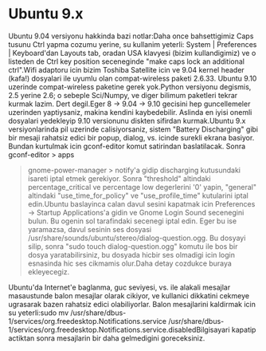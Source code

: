 # Ubuntu 9.x


Ubuntu 9.04 versiyonu hakkinda bazi notlar:Daha once bahsettigimiz
Caps tusunu Ctrl yapma cozumu yerine, su kullanim yeterli: System |
Preferences | Keyboard'dan Layouts tab, oradan USA klavyesi (bizim
kullandigimiz) ve o listeden de Ctrl key position seceneginde "make
caps lock an additional ctrl".Wifi adaptoru icin bizim Toshiba
Satellite icin ve 9.04 kernel header (kafa!) dosyalari ile uyumlu olan
compat-wireless paketi 2.6.33. Ubuntu 9.10 uzerinde compat-wireless
paketine gerek yok.Python versiyonu degismis, 2.5 yerine 2.6; o
sebeple Sci/Numpy, ve diger bilimum paketleri tekrar kurmak
lazim. Dert degil.Eger 8 -> 9.04 -> 9.10 gecisini hep guncellemeler
uzerinden yaptiysaniz, makina kendini kaybedebilir. Aslinda en iyisi
onemli dosyalari yedekleyip 9.10 versionunu diskten sifirdan
kurmak.Ubuntu 9.x versiyonlarinda pil uzerinde calisiyorsaniz, sistem
"Battery Discharging" gibi bir mesaji rahatsiz edici bir popup,
dialog, vs. icinde surekli ekrana basiyor. Bundan kurtulmak icin
gconf-editor komut satirindan baslatilacak. Sonra gconf-editor > apps
> gnome-power-manager > notify'a gidip discharging kutusundaki isareti
iptal etmek gerekiyor. Sonra "threshold" altindaki percentage_critical
ve percentage low degerlerini '0' yapin, "general" altindaki
"use_time_for_policy" ve "use_profile_time" kutularini iptal
edin.Ubuntu baslayinca calan davul sesini kapatmak icin Preferences ->
Startup Applications'a gidin ve Gnome Login Sound secenegini bulun. Bu
ogenin sol tarafindaki secenegi iptal edin. Eger bu ise yaramazsa,
davul sesinin ses dosyasi
/usr/share/sounds/ubuntu/stereo/dialog-question.ogg. Bu dosyayi silip,
sonra "sudo touch dialog-question.ogg" komutu ile bos bir dosya
yaratabilirsiniz, bu dosyada hicbir ses olmadigi icin login esnasinda
hic ses cikmamis olur.Daha detay cozdukce buraya ekleyecegiz.


Ubuntu'da Internet'e baglanma, guc seviyesi, vs. ile alakali mesajlar
masaustunde balon mesajlar olarak cikiyor, ve kullanici dikkatini
cekmeye ugrasarak bazen rahatsiz edici olabiliyorlar. Balon
mesajlarini kaldirmak icin su yeterli:sudo mv
/usr/share/dbus-1/services/org.freedesktop.Notifications.service
/usr/share/dbus-1/services/org.freedesktop.Notifications.service.disabledBilgisayari
kapatip actiktan sonra mesajlarin bir daha gelmedigini goreceksiniz.


